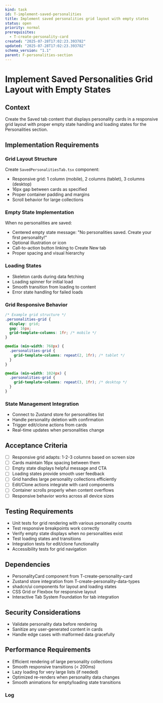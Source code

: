```yaml
---
kind: task
id: T-implement-saved-personalities
title: Implement saved personalities grid layout with empty states
status: open
priority: normal
prerequisites:
  - T-create-personality-card
created: "2025-07-28T17:02:23.393782"
updated: "2025-07-28T17:02:23.393782"
schema_version: "1.1"
parent: F-personalities-section
---
```


# Implement Saved Personalities Grid Layout with Empty States

## Context

Create the Saved tab content that displays personality cards in a responsive grid layout with proper empty state handling and loading states for the Personalities section.

## Implementation Requirements

### Grid Layout Structure

Create `SavedPersonalitiesTab.tsx` component:

- Responsive grid: 1 column (mobile), 2 columns (tablet), 3 columns (desktop)
- 16px gap between cards as specified
- Proper container padding and margins
- Scroll behavior for large collections

### Empty State Implementation

When no personalities are saved:

- Centered empty state message: "No personalities saved. Create your first personality!"
- Optional illustration or icon
- Call-to-action button linking to Create New tab
- Proper spacing and visual hierarchy

### Loading States

- Skeleton cards during data fetching
- Loading spinner for initial load
- Smooth transition from loading to content
- Error state handling for failed loads

### Grid Responsive Behavior

```css
/* Example grid structure */
.personalities-grid {
  display: grid;
  gap: 16px;
  grid-template-columns: 1fr; /* mobile */
}

@media (min-width: 768px) {
  .personalities-grid {
    grid-template-columns: repeat(2, 1fr); /* tablet */
  }
}

@media (min-width: 1024px) {
  .personalities-grid {
    grid-template-columns: repeat(3, 1fr); /* desktop */
  }
}
```

### State Management Integration

- Connect to Zustand store for personalities list
- Handle personality deletion with confirmation
- Trigger edit/clone actions from cards
- Real-time updates when personalities change

## Acceptance Criteria

- [ ] Responsive grid adapts: 1-2-3 columns based on screen size
- [ ] Cards maintain 16px spacing between them
- [ ] Empty state displays helpful message and CTA
- [ ] Loading states provide smooth user feedback
- [ ] Grid handles large personality collections efficiently
- [ ] Edit/Clone actions integrate with card components
- [ ] Container scrolls properly when content overflows
- [ ] Responsive behavior works across all device sizes

## Testing Requirements

- Unit tests for grid rendering with various personality counts
- Test responsive breakpoints work correctly
- Verify empty state displays when no personalities exist
- Test loading states and transitions
- Integration tests for edit/clone functionality
- Accessibility tests for grid navigation

## Dependencies

- PersonalityCard component from T-create-personality-card
- Zustand store integration from T-create-personality-data-types
- shadcn/ui components for layout and loading states
- CSS Grid or Flexbox for responsive layout
- Interactive Tab System Foundation for tab integration

## Security Considerations

- Validate personality data before rendering
- Sanitize any user-generated content in cards
- Handle edge cases with malformed data gracefully

## Performance Requirements

- Efficient rendering of large personality collections
- Smooth responsive transitions (< 200ms)
- Lazy loading for very large lists (if needed)
- Optimized re-renders when personality data changes
- Smooth animations for empty/loading state transitions

### Log
